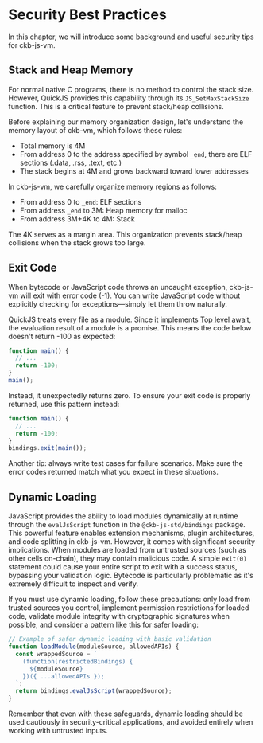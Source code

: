 # Security Best Practices

In this chapter, we will introduce some background and useful security tips for ckb-js-vm.

## Stack and Heap Memory

For normal native C programs, there is no method to control the stack size. However, QuickJS provides this capability
through its `JS_SetMaxStackSize` function. This is a critical feature to prevent stack/heap collisions.

Before explaining our memory organization design, let's understand the memory layout of ckb-vm, which follows these rules:
- Total memory is 4M
- From address 0 to the address specified by symbol `_end`, there are ELF sections (.data, .rss, .text, etc.)
- The stack begins at 4M and grows backward toward lower addresses

In ckb-js-vm, we carefully organize memory regions as follows:
- From address 0 to `_end`: ELF sections
- From address `_end` to 3M: Heap memory for malloc
- From address 3M+4K to 4M: Stack

The 4K serves as a margin area. This organization prevents stack/heap collisions when the stack grows too large.

## Exit Code

When bytecode or JavaScript code throws an uncaught exception, ckb-js-vm will exit with error code (-1).
You can write JavaScript code without explicitly checking for exceptions—simply let them throw naturally.

QuickJS treats every file as a module. Since it implements [Top level await](https://developer.mozilla.org/en-US/docs/Web/JavaScript/Reference/Operators/await#top_level_await),
the evaluation result of a module is a promise. This means the code below doesn't return -100 as expected:

  ```js
  function main() {
    // ...
    return -100;
  }
  main();
  ```

Instead, it unexpectedly returns zero. To ensure your exit code is properly returned, use this pattern instead:

  ```js
  function main() {
    // ...
    return -100;
  }
  bindings.exit(main());
  ```

Another tip: always write test cases for failure scenarios. Make sure the error codes returned match what you
expect in these situations.

## Dynamic Loading

JavaScript provides the ability to load modules dynamically at runtime through the `evalJsScript` function in the
`@ckb-js-std/bindings` package. This powerful feature enables extension mechanisms, plugin architectures, and code
splitting in ckb-js-vm. However, it comes with significant security implications. When modules are loaded from
untrusted sources (such as other cells on-chain), they may contain malicious code. A simple `exit(0)` statement
could cause your entire script to exit with a success status, bypassing your validation logic. Bytecode is
particularly problematic as it's extremely difficult to inspect and verify.

If you must use dynamic loading, follow these precautions: only load from trusted sources you control, implement
permission restrictions for loaded code, validate module integrity with cryptographic signatures when possible,
and consider a pattern like this for safer loading:

  ```js
  // Example of safer dynamic loading with basic validation
  function loadModule(moduleSource, allowedAPIs) {
    const wrappedSource = `
      (function(restrictedBindings) {
        ${moduleSource}
      })({ ...allowedAPIs });
    `;
    return bindings.evalJsScript(wrappedSource);
  }
  ```

Remember that even with these safeguards, dynamic loading should be used cautiously in security-critical
applications, and avoided entirely when working with untrusted inputs.
